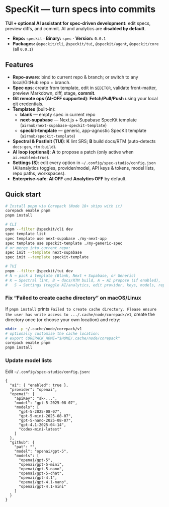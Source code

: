 # SpecKit — turn specs into commits

**TUI + optional AI assistant for spec-driven development:** edit specs, preview diffs, and commit. AI and analytics are **disabled by default**.

- **Repo:** `speckit`  ·  **Binary:** `spec`  ·  **Version:** `0.0.1`
- **Packages:** `@speckit/cli`, `@speckit/tui`, `@speckit/agent`, `@speckit/core` (all `0.0.1`)

## Features
- **Repo-aware**: bind to current repo & branch; or switch to any local/GitHub repo + branch.
- **Spec ops**: create from template, edit in `$EDITOR`, validate front-matter, preview Markdown, diff, stage, **commit**.
- **Git remote ops (AI-OFF supported)**: **Fetch/Pull/Push** using your local git credentials.
- **Templates** (built-in):
  - **blank** — empty spec in current repo
  - **next-supabase** — Next.js + Supabase SpecKit template (`airnub/next-supabase-speckit-template`)
  - **speckit-template** — generic, app-agnostic SpecKit template (`airnub/speckit-template`)
- **Spectral & PostInit (TUI)**: **K** lint SRS; **B** build docs/RTM (auto-detects `docs:gen`, `rtm:build`).
- **AI loop (optional)**: **A** to propose a patch (only active when `ai.enabled=true`).
- **Settings (S)**: edit every option in `~/.config/spec-studio/config.json` (AI/analytics toggles, provider/model, API keys & tokens, model lists, repo paths, workspaces).
- **Enterprise-safe**: **AI OFF** and **Analytics OFF** by default.

## Quick start
```bash
# Install pnpm via Corepack (Node 18+ ships with it)
corepack enable pnpm
pnpm install

# CLI
pnpm --filter @speckit/cli dev
spec template list
spec template use next-supabase ./my-next-app
spec template use speckit-template ./my-generic-spec
# or merge into current repo:
spec init --template next-supabase
spec init --template speckit-template

# TUI
pnpm --filter @speckit/tui dev
# N → pick a template (Blank, Next + Supabase, or Generic)
# K → Spectral lint, B → docs/RTM build, A → AI propose (if enabled),
#   S → Settings (toggle AI/analytics, edit provider, keys, models, repo paths)
```

### Fix “Failed to create cache directory” on macOS/Linux

If `pnpm install` prints `Failed to create cache directory. Please ensure the user has write access to .../.cache/node/corepack/v1`,
create the directory once (or choose your own location) and retry:

```bash
mkdir -p ~/.cache/node/corepack/v1
# optionally customise the cache location:
# export COREPACK_HOME="$HOME/.cache/node/corepack"
corepack enable pnpm
pnpm install
```

### Update model lists
Edit `~/.config/spec-studio/config.json`:
```jsonc
{
  "ai": { "enabled": true },
  "provider": "openai",
  "openai": {
    "apiKey": "sk-...",
    "model": "gpt-5-2025-08-07",
    "models": [
      "gpt-5-2025-08-07",
      "gpt-5-mini-2025-08-07",
      "gpt-5-nano-2025-08-07",
      "gpt-4.1-2025-04-14",
      "codex-mini-latest"
    ]
  },
  "github": {
    "pat": "",
    "model": "openai/gpt-5",
    "models": [
      "openai/gpt-5",
      "openai/gpt-5-mini",
      "openai/gpt-5-nano",
      "openai/gpt-5-chat",
      "openai/gpt-4.1",
      "openai/gpt-4.1-nano",
      "openai/gpt-4.1-mini"
    ]
  }
}
```
